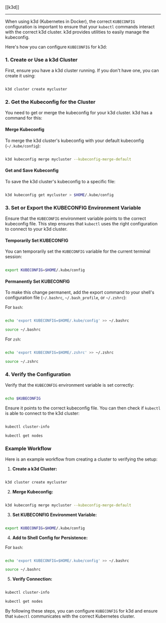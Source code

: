 [[k3d]]

---


When using k3d (Kubernetes in Docker), the correct `KUBECONFIG` configuration is important to ensure that your `kubectl` commands interact with the correct k3d cluster. k3d provides utilities to easily manage the kubeconfig.

Here's how you can configure `KUBECONFIG` for k3d:

### 1. Create or Use a k3d Cluster

First, ensure you have a k3d cluster running. If you don't have one, you can create it using:

```sh

k3d cluster create mycluster

```

### 2. Get the Kubeconfig for the Cluster

You need to get or merge the kubeconfig for your k3d cluster. k3d has a command for this:

#### Merge Kubeconfig

To merge the k3d cluster's kubeconfig with your default kubeconfig (`~/.kube/config`):

```sh

k3d kubeconfig merge mycluster --kubeconfig-merge-default

```

#### Get and Save Kubeconfig

To save the k3d cluster's kubeconfig to a specific file:

```sh

k3d kubeconfig get mycluster > $HOME/.kube/config

```

### 3. Set or Export the KUBECONFIG Environment Variable

Ensure that the `KUBECONFIG` environment variable points to the correct kubeconfig file. This step ensures that `kubectl` uses the right configuration to connect to your k3d cluster.

#### Temporarily Set KUBECONFIG

You can temporarily set the `KUBECONFIG` variable for the current terminal session:

```sh

export KUBECONFIG=$HOME/.kube/config

```

#### Permanently Set KUBECONFIG

To make this change permanent, add the export command to your shell's configuration file (`~/.bashrc`, `~/.bash_profile`, or `~/.zshrc`):

For `bash`:

```sh

echo 'export KUBECONFIG=$HOME/.kube/config' >> ~/.bashrc

source ~/.bashrc

```

For `zsh`:

```sh

echo 'export KUBECONFIG=$HOME/.zshrc' >> ~/.zshrc

source ~/.zshrc

```

### 4. Verify the Configuration

Verify that the `KUBECONFIG` environment variable is set correctly:

```sh

echo $KUBECONFIG

```

Ensure it points to the correct kubeconfig file. You can then check if `kubectl` is able to connect to the k3d cluster:

```sh

kubectl cluster-info

kubectl get nodes

```

### Example Workflow

Here is an example workflow from creating a cluster to verifying the setup:

1. **Create a k3d Cluster:**

```sh

k3d cluster create mycluster

```

2. **Merge Kubeconfig:**

```sh

k3d kubeconfig merge mycluster --kubeconfig-merge-default

```

3. **Set KUBECONFIG Environment Variable:**

```sh

export KUBECONFIG=$HOME/.kube/config

```

4. **Add to Shell Config for Persistence:**

For `bash`:

```sh

echo 'export KUBECONFIG=$HOME/.kube/config' >> ~/.bashrc

source ~/.bashrc

```

5. **Verify Connection:**

```sh

kubectl cluster-info

kubectl get nodes

```

By following these steps, you can configure `KUBECONFIG` for k3d and ensure that `kubectl` communicates with the correct Kubernetes cluster.